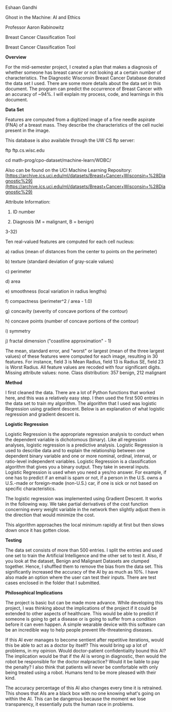 Eshaan Gandhi

Ghost in the Machine: AI and Ethics

Professor Aaron Rabinowitz

Breast Cancer Classification Tool

Breast Cancer Classification Tool

**Overview**

For the mid-semester project, I created a plan that makes a diagnosis of whether someone has breast cancer or not looking at a certain number of characteristics. The Diagnostic Wisconsin Breast Cancer Database donated the data set I used. There are some more details about the data set in this document. The program can predict the occurrence of Breast Cancer with an accuracy of ~94%. I will explain my process, code, and learnings in this document.

**Data Set**

Features are computed from a digitized image of a fine needle aspirate (FNA) of a breast mass. They describe the characteristics of the cell nuclei present in the image.

This database is also available through the UW CS ftp server:

ftp ftp.cs.wisc.edu

cd math-prog/cpo-dataset/machine-learn/WDBC/

Also can be found on the UCI Machine Learning Repository: [https://archive.ics.uci.edu/ml/datasets/Breast+Cancer+Wisconsin+%28Diagnostic%29](https://archive.ics.uci.edu/ml/datasets/Breast+Cancer+Wisconsin+%28Diagnostic%29)

Attribute Information:

1) ID number

2) Diagnosis (M = malignant, B = benign)

3-32)

Ten real-valued features are computed for each cell nucleus:

a) radius (mean of distances from the center to points on the perimeter)

b) texture (standard deviation of gray-scale values)

c) perimeter

d) area

e) smoothness (local variation in radius lengths)

f) compactness (perimeter^2 / area - 1.0)

g) concavity (severity of concave portions of the contour)

h) concave points (number of concave portions of the contour)

i) symmetry

j) fractal dimension (&quot;coastline approximation&quot; - 1)

The mean, standard error, and &quot;worst&quot; or largest (mean of the three largest values) of these features were computed for each image, resulting in 30 features. For instance, field 3 is Mean Radius, field 13 is Radius SE, field 23 is Worst Radius. All feature values are recoded with four significant digits. Missing attribute values: none. Class distribution: 357 benign, 212 malignant

**Method**

I first cleaned the data. There are a lot of Python functions that worked here, and this was a relatively easy step. I then used the first 500 entries in the data set to train my algorithm. The algorithm that I used was logistic Regression using gradient descent. Below is an explanation of what logistic regression and gradient descent is.

**Logistic Regression**

Logistic Regression is the appropriate regression analysis to conduct when the dependent variable is dichotomous (binary). Like all regression analyses, logistic regression is a predictive analysis. Logistic Regression is used to describe data and to explain the relationship between one dependent binary variable and one or more nominal, ordinal, interval, or ratio-level independent variables. Logistic Regression is a classification algorithm that gives you a binary output. They take in several inputs. Logistic Regression is used when you need a yes/no answer. For example, if one has to predict if an email is spam or not, if a person in the U.S. owns a U.S.-made or foreign-made (non-U.S.) car, if one is sick or not based on specific characteristics.

The logistic regression was implemented using Gradient Descent. It works in the following way. We take partial derivatives of the cost function concerning every weight variable in the network then slightly adjust them in the direction that would minimize the cost.

This algorithm approaches the local minimum rapidly at first but then slows down once it has gotten close.

**Testing**

The data set consists of more than 500 entries. I split the entries and used one set to train the Artificial Intelligence and the other set to test it. Also, if you look at the dataset, Benign and Malignant Datasets are clumped together. Hence, I shuffled them to remove the bias from the data set. This significantly increased the accuracy of the AI by as much as 10%. I have also made an option where the user can test their inputs. There are test cases enclosed in the folder that I submitted.

**Philosophical Implications**

The project is basic but can be made more advance. While developing this project, I was thinking about the implications of the project if it could be extended to other aspects of healthcare. This would be able to predict if someone is going to get a disease or is going to suffer from a condition before it can even happen. A simple wearable device with this software can be an incredible way to help people prevent life-threatening diseases.

If this AI ever manages to become sentient after repetitive iterations, would this be able to act as a doctor by itself? This would bring up a lot of problems, in my opinion. Would doctor-patient confidentiality bound this AI? The implication would be that if the AI is wrong in diagnostic, then would the robot be responsible for the doctor malpractice? Would it be liable to pay the penalty? I also think that patients will never be comfortable with only being treated using a robot. Humans tend to be more pleased with their kind.

The accuracy percentage of this AI also changes every time it is retrained. This shows that AIs are a black box with no one knowing what&#39;s going on within the AI. This can be dangerous because the moment we lose transparency, it essentially puts the human race in problems.
